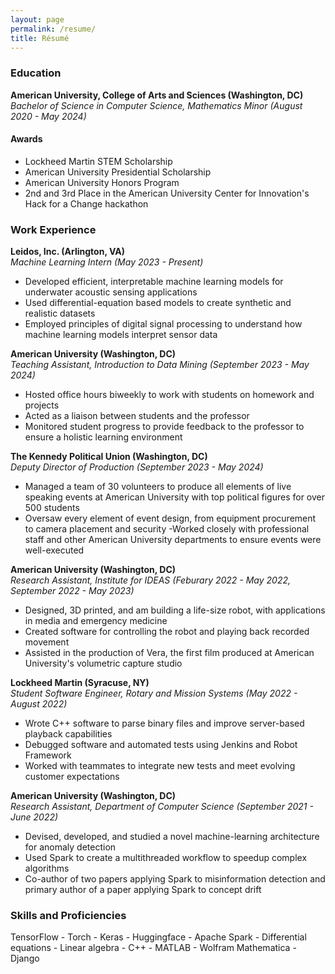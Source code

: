 ```yaml
---
layout: page
permalink: /resume/
title: Résumé
---
```


### Education
**American University, College of Arts and Sciences (Washington, DC)**  
*Bachelor of Science in Computer Science, Mathematics Minor (August 2020 - May 2024)*
#### Awards
 - Lockheed Martin STEM Scholarship
 - American University Presidential Scholarship
 - American University Honors Program
 - 2nd and 3rd Place in the American University Center for Innovation's Hack for a Change hackathon

### Work Experience
**Leidos, Inc. (Arlington, VA)**  
*Machine Learning Intern (May 2023 - Present)*
 - Developed efficient, interpretable machine learning models for underwater acoustic sensing applications
 - Used differential-equation based models to create synthetic and realistic datasets
 - Employed principles of digital signal processing to understand how machine learning models interpret sensor data

**American University (Washington, DC)**  
*Teaching Assistant, Introduction to Data Mining (September 2023 - May 2024)*
 - Hosted office hours biweekly to work with students on homework and projects
 - Acted as a liaison between students and the professor
 - Monitored student progress to provide feedback to the professor to ensure a holistic learning environment

**The Kennedy Political Union (Washington, DC)**  
*Deputy Director of Production (September 2023 - May 2024)*
 - Managed a team of 30 volunteers to produce all elements of live speaking events at American University with top political figures for over 500 students
 - Oversaw every element of event design, from equipment procurement to camera placement and security
 -Worked closely with professional staff and other American University departments to ensure events were well-executed

**American University (Washington, DC)**  
*Research Assistant, Institute for IDEAS (Feburary 2022 - May 2022, September 2022 - May 2023)*
 - Designed, 3D printed, and am building a life-size robot, with applications in media and emergency medicine
 - Created software for controlling the robot and playing back recorded movement
 - Assisted in the production of Vera, the first film produced at American University's volumetric capture studio

**Lockheed Martin (Syracuse, NY)**  
*Student Software Engineer, Rotary and Mission Systems (May 2022 - August 2022)*
 - Wrote C++ software to parse binary files and improve server-based playback capabilities
 - Debugged software and automated tests using Jenkins and Robot Framework
 - Worked with teammates to integrate new tests and meet evolving customer expectations

**American University (Washington, DC)**  
*Research Assistant, Department of Computer Science (September 2021 - June 2022)*
 - Devised, developed, and studied a novel machine-learning architecture for anomaly detection
 - Used Spark to create a multithreaded workflow to speedup complex algorithms
 - Co-author of two papers applying Spark to misinformation detection and primary author of a paper applying Spark to concept drift

### Skills and Proficiencies
TensorFlow - Torch - Keras - Huggingface - Apache Spark - Differential equations - Linear algebra - C++ - MATLAB - Wolfram Mathematica - Django